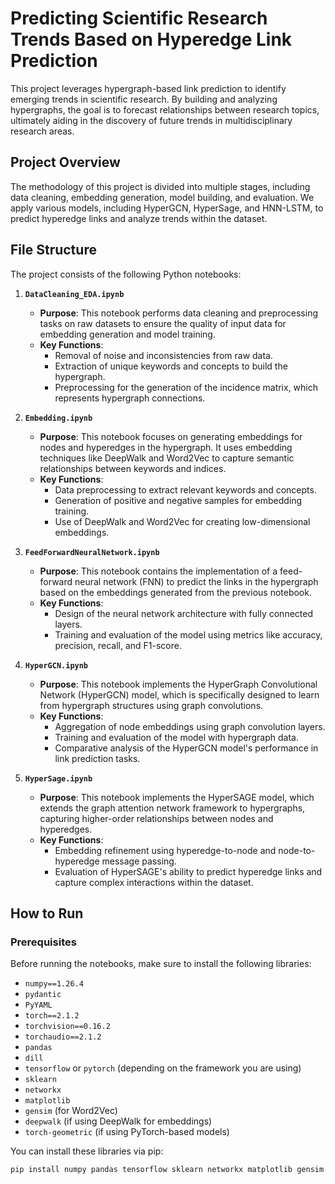 # Predicting Scientific Research Trends Based on Hyperedge Link Prediction

This project leverages hypergraph-based link prediction to identify emerging trends in scientific research. By building and analyzing hypergraphs, the goal is to forecast relationships between research topics, ultimately aiding in the discovery of future trends in multidisciplinary research areas.

## Project Overview

The methodology of this project is divided into multiple stages, including data cleaning, embedding generation, model building, and evaluation. We apply various models, including HyperGCN, HyperSage, and HNN-LSTM, to predict hyperedge links and analyze trends within the dataset.

## File Structure

The project consists of the following Python notebooks:

1. **`DataCleaning_EDA.ipynb`**  
   - **Purpose**: This notebook performs data cleaning and preprocessing tasks on raw datasets to ensure the quality of input data for embedding generation and model training.
   - **Key Functions**:
     - Removal of noise and inconsistencies from raw data.
     - Extraction of unique keywords and concepts to build the hypergraph.
     - Preprocessing for the generation of the incidence matrix, which represents hypergraph connections.

2. **`Embedding.ipynb`**  
   - **Purpose**: This notebook focuses on generating embeddings for nodes and hyperedges in the hypergraph. It uses embedding techniques like DeepWalk and Word2Vec to capture semantic relationships between keywords and indices.
   - **Key Functions**:
     - Data preprocessing to extract relevant keywords and concepts.
     - Generation of positive and negative samples for embedding training.
     - Use of DeepWalk and Word2Vec for creating low-dimensional embeddings.

3. **`FeedForwardNeuralNetwork.ipynb`**  
   - **Purpose**: This notebook contains the implementation of a feed-forward neural network (FNN) to predict the links in the hypergraph based on the embeddings generated from the previous notebook.
   - **Key Functions**:
     - Design of the neural network architecture with fully connected layers.
     - Training and evaluation of the model using metrics like accuracy, precision, recall, and F1-score.

4. **`HyperGCN.ipynb`**  
   - **Purpose**: This notebook implements the HyperGraph Convolutional Network (HyperGCN) model, which is specifically designed to learn from hypergraph structures using graph convolutions.
   - **Key Functions**:
     - Aggregation of node embeddings using graph convolution layers.
     - Training and evaluation of the model with hypergraph data.
     - Comparative analysis of the HyperGCN model's performance in link prediction tasks.

5. **`HyperSage.ipynb`**  
   - **Purpose**: This notebook implements the HyperSAGE model, which extends the graph attention network framework to hypergraphs, capturing higher-order relationships between nodes and hyperedges.
   - **Key Functions**:
     - Embedding refinement using hyperedge-to-node and node-to-hyperedge message passing.
     - Evaluation of HyperSAGE's ability to predict hyperedge links and capture complex interactions within the dataset.

## How to Run

### Prerequisites
Before running the notebooks, make sure to install the following libraries:

- `numpy==1.26.4`
- `pydantic`
- `PyYAML`
- `torch==2.1.2`
- `torchvision==0.16.2`
- `torchaudio==2.1.2`
- `pandas`
- `dill`
- `tensorflow` or `pytorch` (depending on the framework you are using)
- `sklearn`
- `networkx`
- `matplotlib`
- `gensim` (for Word2Vec)
- `deepwalk` (if using DeepWalk for embeddings)
- `torch-geometric` (if using PyTorch-based models)

You can install these libraries via pip:

```bash
pip install numpy pandas tensorflow sklearn networkx matplotlib gensim deepwalk torch-geometric
